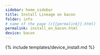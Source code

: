 ```yaml
---
sidebar: home_sidebar
title: Install Lineage on bacon
folder: info
# name of the page (/{{permalink}}.html)
permalink: install_on_bacon.html
device: bacon
---
```

{% include templates/device_install.md %}
